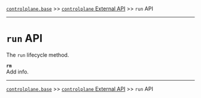 [`controlplane.base`](../README.md) >> [`controlplane` External API](./CONTROLPLANE-BASE-EXTERNAL-API.md) >> `run` API

-----

# `run` API

The `run` lifecycle method.

__`rm`__  
Add info.  

-----
[`controlplane.base`](../README.md) >> [`controlplane` External API](./CONTROLPLANE-BASE-EXTERNAL-API.md) >> `run` API
